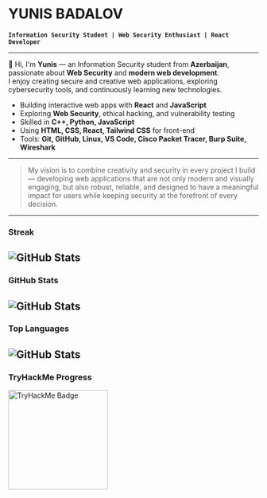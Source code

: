 # YUNIS BADALOV
**`Information Security Student | Web Security Enthusiast | React Developer`**

---

👋 Hi, I'm **Yunis** — an Information Security student from **Azerbaijan**, passionate about **Web Security** and **modern web development**.  
I enjoy creating secure and creative web applications, exploring cybersecurity tools, and continuously learning new technologies.

 - Building interactive web apps with **React** and **JavaScript**  
 - Exploring **Web Security**, ethical hacking, and vulnerability testing  
 - Skilled in **C++, Python, JavaScript**  
 - Using **HTML, CSS, React, Tailwind CSS** for front-end  
 - Tools: **Git, GitHub, Linux, VS Code, Cisco Packet Tracer, Burp Suite, Wireshark**

---

> My vision is to combine creativity and security in every project I build — developing web applications that are not only modern and visually engaging, but also robust, reliable, and designed to have a meaningful impact for users while keeping security at the forefront of every decision.

---
### Streak
![GitHub Stats](https://streak-stats.demolab.com?user=badalovyunis&theme=react&hide_border=true)
---
### GitHub Stats
![GitHub Stats](https://github-readme-stats.vercel.app/api?username=badalovyunis&theme=react&show_icons=true&hide_border=true&count_private=true)
---
### Top Languages
![GitHub Stats](https://github-readme-stats.vercel.app/api/top-langs/?username=badalovyunis&theme=react&show_icons=true&hide_border=true&layout=compact)
---
### TryHackMe Progress  
[<img src="https://tryhackme-badges.s3.amazonaws.com/badyus.png" alt="TryHackMe Badge" width="200"/>](https://tryhackme.com/p/badyus)

